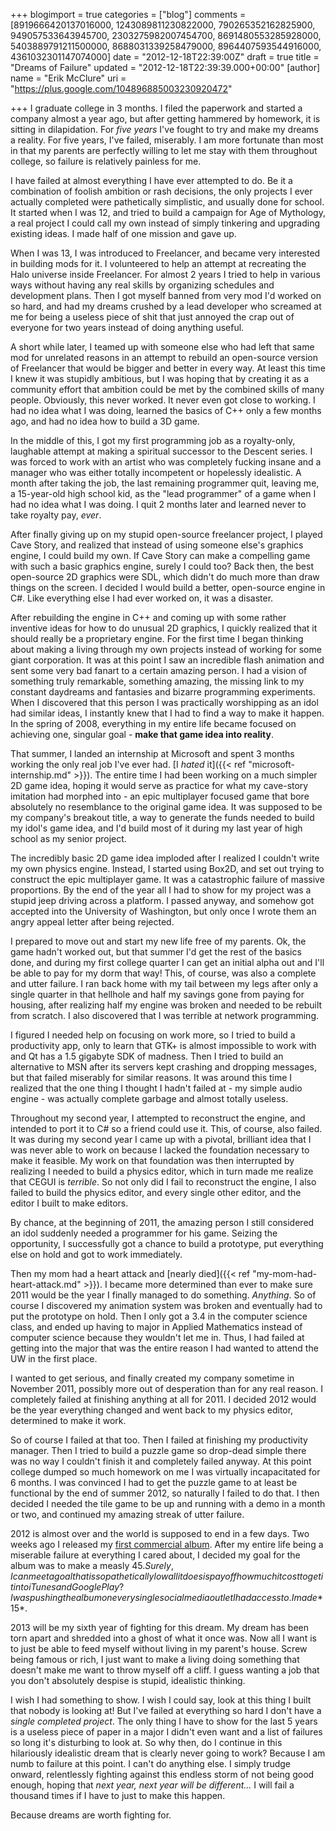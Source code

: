 +++
blogimport = true
categories = ["blog"]
comments = [8919666420137016000, 1243089811230822000, 790265352162825900, 949057533643945700, 2303275982007454700, 8691480553285928000, 5403889791211500000, 8688031339258479000, 8964407593544916000, 4361032301147074000]
date = "2012-12-18T22:39:00Z"
draft = true
title = "Dreams of Failure"
updated = "2012-12-18T22:39:39.000+00:00"
[author]
name = "Erik McClure"
uri = "https://plus.google.com/104896885003230920472"

+++
I graduate college in 3 months. I filed the paperwork and started a company almost a year ago, but after getting hammered by homework, it is sitting in dilapidation. For *five years* I've fought to try and make my dreams a reality. For five years, I've failed, miserably. I am more fortunate than most in that my parents are perfectly willing to let me stay with them throughout college, so failure is relatively painless for me.

I have failed at almost everything I have ever attempted to do. Be it a combination of foolish ambition or rash decisions, the only projects I ever actually completed were pathetically simplistic, and usually done for school. It started when I was 12, and tried to build a campaign for Age of Mythology, a real project I could call my own instead of simply tinkering and upgrading existing ideas. I made half of one mission and gave up. 

When I was 13, I was introduced to Freelancer, and became very interested in building mods for it. I volunteered to help an attempt at recreating the Halo universe inside Freelancer. For almost 2 years I tried to help in various ways without having any real skills by organizing schedules and development plans. Then I got myself banned from very mod I'd worked on so hard, and had my dreams crushed by a lead developer who screamed at me for being a useless piece of shit that just annoyed the crap out of everyone for two years instead of doing anything useful.

A short while later, I teamed up with someone else who had left that same mod for unrelated reasons in an attempt to rebuild an open-source version of Freelancer that would be bigger and better in every way. At least this time I knew it was stupidly ambitious, but I was hoping that by creating it as a community effort that ambition could be met by the combined skills of many people. Obviously, this never worked. It never even got close to working. I had no idea what I was doing, learned the basics of C++ only a few months ago, and had no idea how to build a 3D game.

In the middle of this, I got my first programming job as a royalty-only, laughable attempt at making a spiritual successor to the Descent series. I was forced to work with an artist who was completely fucking insane and a manager who was either totally incompetent or hopelessly idealistic. A month after taking the job, the last remaining programmer quit, leaving me, a 15-year-old high school kid, as the "lead programmer" of a game when I had no idea what I was doing. I quit 2 months later and learned never to take royalty pay, *ever*.

After finally giving up on my stupid open-source freelancer project, I played Cave Story, and realized that instead of using someone else's graphics engine, I could build my own. If Cave Story can make a compelling game with such a basic graphics engine, surely I could too? Back then, the best open-source 2D graphics were SDL, which didn't do much more than draw things on the screen. I decided I would build a better, open-source engine in C#. Like everything else I had ever worked on, it was a disaster.

After rebuilding the engine in C++ and coming up with some rather inventive ideas for how to do unusual 2D graphics, I quickly realized that it should really be a proprietary engine. For the first time I began thinking about making a living through my own projects instead of working for some giant corporation. It was at this point I saw an incredible flash animation and sent some very bad fanart to a certain amazing person. I had a vision of something truly remarkable, something amazing, the missing link to my constant daydreams and fantasies and bizarre programming experiments. When I discovered that this person I was practically worshipping as an idol had similar ideas, I instantly knew that I had to find a way to make it happen. In the spring of 2008, everything in my entire life became focused on achieving one, singular goal - **make that game idea into reality**.

That summer, I landed an internship at Microsoft and spent 3 months working the only real job I've ever had. [I *hated* it]({{< ref "microsoft-internship.md" >}}). The entire time I had been working on a much simpler 2D game idea, hoping it would serve as practice for what my cave-story imitation had morphed into - an epic multiplayer focused game that bore absolutely no resemblance to the original game idea. It was supposed to be my company's breakout title, a way to generate the funds needed to build my idol's game idea, and I'd build most of it during my last year of high school as my senior project.

The incredibly basic 2D game idea imploded after I realized I couldn't write my own physics engine. Instead, I started using Box2D, and set out trying to construct the epic multiplayer game. It was a catastrophic failure of massive proportions. By the end of the year all I had to show for my project was a stupid jeep driving across a platform. I passed anyway, and somehow got accepted into the University of Washington, but only once I wrote them an angry appeal letter after being rejected.

I prepared to move out and start my new life free of my parents. Ok, the game hadn't worked out, but that summer I'd get the rest of the basics done, and during my first college quarter I can get an initial alpha out and I'll be able to pay for my dorm that way! This, of course, was also a complete and utter failure. I ran back home with my tail between my legs after only a single quarter in that hellhole and half my savings gone from paying for housing, after realizing half my engine was broken and needed to be rebuilt from scratch. I also discovered that I was terrible at network programming.

I figured I needed help on focusing on work more, so I tried to build a productivity app, only to learn that GTK+ is almost impossible to work with and Qt has a 1.5 gigabyte SDK of madness. Then I tried to build an alternative to MSN after its servers kept crashing and dropping messages, but that failed miserably for similar reasons. It was around this time I realized that the one thing I thought I hadn't failed at - my simple audio engine - was actually complete garbage and almost totally useless.

Throughout my second year, I attempted to reconstruct the engine, and intended to port it to C# so a friend could use it. This, of course, also failed. It was during my second year I came up with a pivotal, brilliant idea that I was never able to work on because I lacked the foundation necessary to make it feasible. My work on that foundation was then interrupted by realizing I needed to build a physics editor, which in turn made me realize that CEGUI is *terrible*. So not only did I fail to reconstruct the engine, I also failed to build the physics editor, and every single other editor, and the editor I built to make editors.

By chance, at the beginning of 2011, the amazing person I still considered an idol suddenly needed a programmer for his game. Seizing the opportunity, I successfully got a chance to build a prototype, put everything else on hold and got to work immediately.

Then my mom had a heart attack and [nearly died]({{< ref "my-mom-had-heart-attack.md" >}}). I became more determined than ever to make sure 2011 would be the year I finally managed to do something. *Anything*. So of course I discovered my animation system was broken and eventually had to put the prototype on hold. Then I only got a 3.4 in the computer science class, and ended up having to major in Applied Mathematics instead of computer science because they wouldn't let me in. Thus, I had failed at getting into the major that was the entire reason I had wanted to attend the UW in the first place.

I wanted to get serious, and finally created my company sometime in November 2011, possibly more out of desperation than for any real reason. I completely failed at finishing anything at all for 2011. I decided 2012 would be the year everything changed and went back to my physics editor, determined to make it work.

So of course I failed at that too. Then I failed at finishing my productivity manager. Then I tried to build a puzzle game so drop-dead simple there was no way I couldn't finish it and completely failed anyway. At this point college dumped so much homework on me I was virtually incapacitated for 6 months. I was convinced I had to get the puzzle game to at least be functional by the end of summer 2012, so naturally I failed to do that. I then decided I needed the tile game to be up and running with a demo in a month or two, and continued my amazing streak of utter failure. 

2012 is almost over and the world is supposed to end in a few days. Two weeks ago I released my [first commercial album](http://www.youtube.com/watch?v=RgUPQiHVznQ&list=PLo4BIkE52kLSCqKpGsVjHSGJ6jeYr6evJ). After my entire life being a miserable failure at everything I cared about, I decided my goal for the album was to make a measly $45. Surely, I can meet a goal that is so pathetically low all it does is pay off how much it cost to get it into iTunes and Google Play? I was pushing the album on every single social media outlet I had access to. I made *$15*.

2013 will be my sixth year of fighting for this dream. My dream has been torn apart and shredded into a ghost of what it once was. Now all I want is to just be able to feed myself without living in my parent's house. Screw being famous or rich, I just want to make a living doing something that doesn't make me want to throw myself off a cliff. I guess wanting a job that you don't absolutely despise is stupid, idealistic thinking.

I wish I had something to show. I wish I could say, look at this thing I built that nobody is looking at! But I've failed at everything so hard I don't have a *single completed project*. The only thing I have to show for the last 5 years is a useless piece of paper in a major I didn't even want and a list of failures so long it's disturbing to look at. So why then, do I continue in this hilariously idealistic dream that is clearly never going to work? Because I am numb to failure at this point. I can't do anything else. I simply trudge onward, relentlessly fighting against this endless storm of not being good enough, hoping that *next year, next year will be different...* I will fail a thousand times if I have to just to make this happen.

Because dreams are worth fighting for.